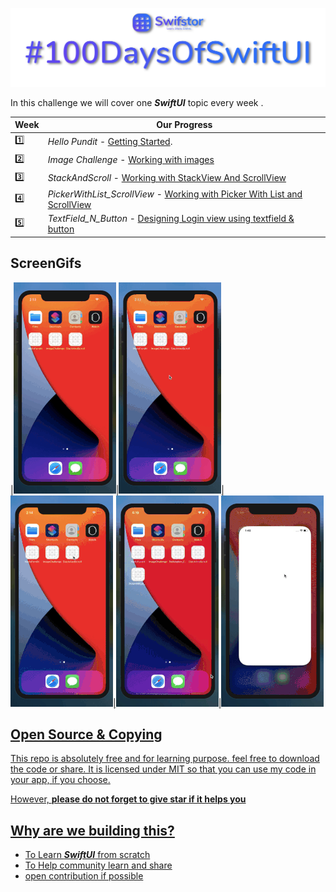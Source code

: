 <a href="https://swifstor.com"><img src="Images/swiftBanner.png" /></a>

In this challenge we will cover one ***_SwiftUI_*** topic every week .


|   Week      | Our Progress  |
----------|-----------------
:one: | _Hello Pundit_ - [Getting Started](https://github.com/KhamkhaDeveloper/100DaysOfSwiftUI/tree/master/HelloPundit).
:two: | _Image Challenge_ -  [Working with images](https://github.com/KhamkhaDeveloper/100DaysOfSwiftUI/tree/master/ImageChallenge)
:three: | _StackAndScroll_ -  [Working with StackView And ScrollView](https://github.com/KhamkhaDeveloper/100DaysOfSwiftUI/tree/master/StackAndScroll)
:four: | _PickerWithList_ScrollView_ -  [Working with Picker With List and ScrollView](https://github.com/KhamkhaDeveloper/100DaysOfSwiftUI/tree/master/PickerWithList_ScrollView)
:five: | _TextField_N_Button_ -  [Designing Login view using textfield & button](https://github.com/KhamkhaDeveloper/100DaysOfSwiftUI/tree/master/TextFieldNButton)

## ScreenGifs
|<a href="https://swifstor.com"><img src="Images/swiftui_lesson1.gif" />|<a href="https://swifstor.com"><img src="Images/swiftui_lesson2.gif" />|<a href="https://swifstor.com"><img src="Images/swiftui_lesson3.gif" />|<a href="https://swifstor.com"><img src="Images/swiftui_lesson4.gif" />|<a href="https://swifstor.com"><img src="Images/swiftui_lesson5.gif" />

## Open Source & Copying

This repo is absolutely free and for learning purpose. feel free to download the code or share.
It is licensed under MIT so that you can use my code in your app, if you choose.

However, **please do not forget to give star if it helps you**

## Why are we building this?

- To Learn ***SwiftUI*** from scratch
- To Help community learn and share
- open contribution if possible
